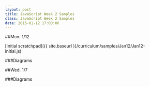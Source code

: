 ```yaml
---
layout: post
title: JavaScript Week 2 Samples
class: JavaScript Week 2 Samples
date: 2015-01-12 17:00:00
---
```


##Mon. 1/12

[initial scratchpad]({{ site.baseurl }}/curriculum/samples/Jan12/Jan12-initial.js)

###Diagrams


##Wed. 1/7


###Diagrams

